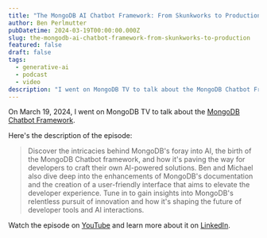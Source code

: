 ```yaml
---
title: "The MongoDB AI Chatbot Framework: From Skunkworks to Production"
author: Ben Perlmutter
pubDatetime: 2024-03-19T00:00:00.000Z
slug: the-mongodb-ai-chatbot-framework-from-skunkworks-to-production
featured: false
draft: false
tags:
  - generative-ai
  - podcast
  - video
description: "I went on MongoDB TV to talk about the MongoDB Chatbot Framework."
---
```

On March 19, 2024, I went on MongoDB TV to talk about the [MongoDB Chatbot Framework](https://mongodb.github.io/chatbot/).

Here's the description of the episode:

> Discover the intricacies behind MongoDB's foray into AI, the birth of the MongoDB Chatbot framework, and how it's paving the way for developers to craft their own AI-powered solutions. Ben and Michael also dive deep into the enhancements of MongoDB's documentation and the creation of a user-friendly interface that aims to elevate the developer experience. Tune in to gain insights into MongoDB's relentless pursuit of innovation and how it's shaping the future of developer tools and AI interactions.

Watch the episode on [YouTube](https://www.youtube.com/watch?v=RauBggA72Dw) and learn more about it on [LinkedIn](https://www.linkedin.com/events/themongodbaichatbotframework-fr7175497594444353536/).

